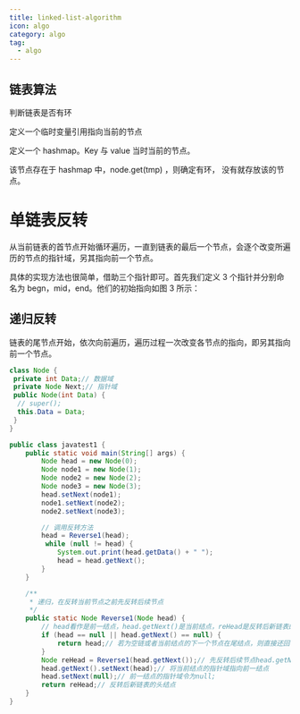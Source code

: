 ```yaml
---
title: linked-list-algorithm
icon: algo
category: algo
tag:
  - algo
---
```


## 链表算法

判断链表是否有环

定义一个临时变量引用指向当前的节点

定义一个 hashmap。Key 与 value 当时当前的节点。

该节点存在于 hashmap 中，node.get(tmp) ，则确定有环， 没有就存放该的节点。

# 单链表反转

从当前链表的首节点开始循环遍历，一直到链表的最后一个节点，会逐个改变所遍历的节点的指针域，另其指向前一个节点。

具体的实现方法也很简单，借助三个指针即可。首先我们定义 3 个指针并分别命名为 begn，mid，end。他们的初始指向如图 3 所示：

[](docs/algo/img/1-1.png)

## 递归反转

链表的尾节点开始，依次向前遍历，遍历过程一次改变各节点的指向，即另其指向前一个节点。

```java
class Node {
 private int Data;// 数据域
 private Node Next;// 指针域
 public Node(int Data) {
  // super();
  this.Data = Data;
 }
}

```

```java
public class javatest1 {
    public static void main(String[] args) {
        Node head = new Node(0);
        Node node1 = new Node(1);
        Node node2 = new Node(2);
        Node node3 = new Node(3);
        head.setNext(node1);
        node1.setNext(node2);
        node2.setNext(node3);

        // 调用反转方法
        head = Reverse1(head);
         while (null != head) {
            System.out.print(head.getData() + " ");
            head = head.getNext();
        }
    }

    /**
     * 递归，在反转当前节点之前先反转后续节点
     */
    public static Node Reverse1(Node head) {
        // head看作是前一结点，head.getNext()是当前结点，reHead是反转后新链表的头结点
        if (head == null || head.getNext() == null) {
            return head;// 若为空链或者当前结点的下一个节点在尾结点，则直接还回
        }
        Node reHead = Reverse1(head.getNext());// 先反转后续节点head.getNext()
        head.getNext().setNext(head);// 将当前结点的指针域指向前一结点
        head.setNext(null);// 前一结点的指针域令为null;
        return reHead;// 反转后新链表的头结点
    }
}


```
